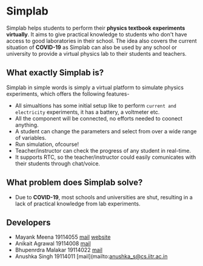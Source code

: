 # Simplab
Simplab helps students to perform their **physics textbook experiments virtually**.
It aims to give practical knowledge to students who don't have access to good laboratories in their school.
The idea also covers the current situation of **COVID-19** as Simplab can also be used by any school or university to provide a virtual physics lab to their students and teachers.

## What exactly Simplab is?
Simplab in simple words is simply a virtual platform to simulate physics experiments, which offers the following features-
- All simualtions has some initial setup like to perform `current and electricity` experiments, it has a battery, a voltmeter etc.
- All the component will be connected, no efforts needed to coonect anything.
- A student can change the parameters and select from over a wide range of variables.
- Run simulation, ofcourse!
- Teacher/instructor can check the progress of any student in real-time.
- It supports RTC, so the teacher/instructor could easily comunicates with their students through chat/voice.

## What problem does Simplab solve?
- Due to **COVID-19**, most schools and universities are shut, resulting in a lack of practical knowledge from lab experiments.

## Developers
- Mayank Meena 19114055 [mail](mailto:mayank_m@cs.iitr.ac.in) [website](https://mayankmeena.netlify.app/)
- Anikait Agrawal 19114008 [mail](mailto:anikait_a@iitr.ac.in)
- Bhupenrdra Malakar 19114022 [mail](mailto:bhupendra_m@cs.iitr.ac.in)
- Anushka Singh 19114011 [mail](mailto:anushka_s@cs.iitr.ac.in